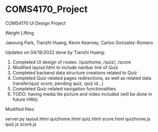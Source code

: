 # COMS4170_Project

COMS4170 UI Design Project

Weight Lifting

Jaesung Park, Tianzhi Huang, Kevin Kearney, Carlos Gonzalez-Romero


Updates on 04/18/2022 done by Tianzhi Huang:

1. Completed UI design of routes: /quizhome, /quiz/<id>, /score 
2. Modified layout.html to include navibar link of Quiz
3. Completed backend data structure creations related to Quiz
4. Completed Quiz-related pages redirections, as well as related data transfer(quiz score, pending quiz, quiz id...)
5. Completed Quiz-related navigation functionalities.
6. TODO: having media lile picture and video included (will be done in future HWs)

Modified files:

server.py
layout.html
quizhome.html
quiz.html
score.html
quizhome.js
quiz.js
score.js
 
